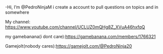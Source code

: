 -Hi, I’m @PedroNinjaM
i create a account to pull questions on topics and in somewhere

My channel: https://www.youtube.com/channel/UCLUZ0mQHg8Z_XVuA46hxfqQ

my gamebanana(i dont care):https://gamebanana.com/members/1766321

Gamejolt(nobody cares):https://gamejolt.com/@PedroNinja20
